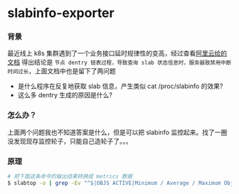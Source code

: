 # slabinfo-exporter

### 背景
最近线上 k8s 集群遇到了一个业务接口延时规律性的变高，经过查看[阿里云给的文档](https://yq.aliyun.com/articles/697773)
得出结论是 `节点 dentry 链表过程，导致查询 slab 状态信息时，服务器致禁用中断时间过长`，上面文档中也是留下了两问题

* 是什么程序在反复地获取 slab 信息，产生类似 cat /proc/slabinfo 的效果?
* 这么多 dentry 生成的原因是什么?

### 怎么办？
上面两个问题我也不知道答案是什么，但是可以把 slabinfo 监控起来。找了一圈没发现现存监控轮子，只能自己造轮子了。。。

### 原理

```bash
# 把下面这条命令的输出结果转换成 metrics 数据
$ slabtop -o | grep -Ev "^$|OBJS ACTIVE|Minimum / Average / Maximum Object|Active / Total" |awk '{print $1","$2","$3","$4","$5","$6","$7","$8}'
```